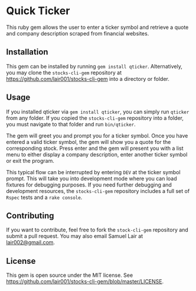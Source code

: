 # Quick Ticker

This ruby gem allows the user to enter a ticker symbol and retrieve a quote and company description scraped from financial websites.

## Installation

This gem can be installed by running `gem install qticker`.  Alternatively, you may clone the `stocks-cli-gem` repository at https://github.com/lair001/stocks-cli-gem into a directory or folder.

## Usage

If you installed qticker via `gem install qticker`, you can simply run `qticker` from any folder. If you copied the `stocks-cli-gem` repository into a folder, you must navigate to that folder and run `bin/qticker`.

The gem will greet you and prompt you for a ticker symbol.  Once you have entered a valid ticker symbol, the gem will show you a quote for the corresponding stock.  Press enter and the gem will present you with a list menu to either display a company description, enter another ticker symbol or exit the program.

This typical flow can be interrupted by entering `DEV` at the ticker symbol prompt.  This will take you into development mode where you can load fixtures for debugging purposes.  If you need further debugging and development resources, the `stocks-cli-gem` repository includes a full set of `Rspec` tests and a `rake console`.

## Contributing

If you want to contribute, feel free to fork the `stock-cli-gem` repository and submit a pull request.  You may also email Samuel Lair at lair002@gmail.com.

## License

This gem is open source under the MIT license.  See https://github.com/lair001/stocks-cli-gem/blob/master/LICENSE.
